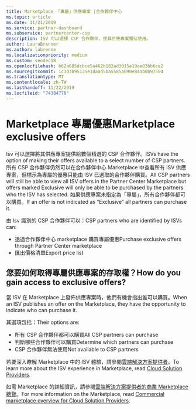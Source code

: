 ```yaml
---
title: Marketplace 「專屬」供應專案 |合作夥伴中心
ms.topic: article
ms.date: 11/21/2019
ms.service: partner-dashboard
ms.subservice: partnercenter-csp
description: ISV 可以選擇 CSP 合作夥伴，使其供應專案獨佔使用。
author: LauraBrenner
ms.author: labrenne
ms.localizationpriority: medium
ms.custom: seodec18
ms.openlocfilehash: b62a685dcbce5a462b182ad3015e19ae03bb6ce2
ms.sourcegitcommit: 1c3d3b95135e1daad5ba5585a090e84ab0b97594
ms.translationtype: MT
ms.contentlocale: zh-TW
ms.lasthandoff: 11/22/2019
ms.locfileid: "74384778"
---
```

# <a name="marketplace-exclusive-offers"></a><span data-ttu-id="fcd9d-103">Marketplace 專屬優惠</span><span class="sxs-lookup"><span data-stu-id="fcd9d-103">Marketplace exclusive offers</span></span>

<span data-ttu-id="fcd9d-104">Isv 可以選擇將其供應專案提供給數個精選的 CSP 合作夥伴。</span><span class="sxs-lookup"><span data-stu-id="fcd9d-104">ISVs have the option of making their offers available to a select number of CSP partners.</span></span> <span data-ttu-id="fcd9d-105">所有 CSP 合作夥伴仍然可以在合作夥伴中心 Marketplace 中查看所有 ISV 供應專案，但標示為專屬的優惠只能由 ISV 已選取的合作夥伴購買。</span><span class="sxs-lookup"><span data-stu-id="fcd9d-105">All CSP partners will still be able to view all ISV offers in the Partner Center Marketplace but offers marked Exclusive will only be able to be purchased by the partners who the ISV has selected.</span></span> <span data-ttu-id="fcd9d-106">如果供應專案未指定為「專屬」，所有合作夥伴都可以購買。</span><span class="sxs-lookup"><span data-stu-id="fcd9d-106">If an offer is not indicated as “Exclusive” all partners can purchase it.</span></span>

<span data-ttu-id="fcd9d-107">由 Isv 識別的 CSP 合作夥伴可以：</span><span class="sxs-lookup"><span data-stu-id="fcd9d-107">CSP partners who are identified by ISVs can:</span></span>

- <span data-ttu-id="fcd9d-108">透過合作夥伴中心 marketplace 購買專屬優惠</span><span class="sxs-lookup"><span data-stu-id="fcd9d-108">Purchase exclusive offers through Partner Center marketplace</span></span>
- <span data-ttu-id="fcd9d-109">匯出價格清單</span><span class="sxs-lookup"><span data-stu-id="fcd9d-109">Export price list</span></span>

## <a name="how-do-you-gain-access-to-exclusive-offers"></a><span data-ttu-id="fcd9d-110">您要如何取得專屬供應專案的存取權？</span><span class="sxs-lookup"><span data-stu-id="fcd9d-110">How do you gain access to exclusive offers?</span></span>

<span data-ttu-id="fcd9d-111">當 ISV 在 Marketplace 上發佈供應專案時，他們有機會指出誰可以購買。</span><span class="sxs-lookup"><span data-stu-id="fcd9d-111">When an ISV publishes an offer on the Marketplace, they have the opportunity to indicate who can purchase it.</span></span> 

<span data-ttu-id="fcd9d-112">其選項包括：</span><span class="sxs-lookup"><span data-stu-id="fcd9d-112">Their options are:</span></span>

- <span data-ttu-id="fcd9d-113">所有 CSP 合作夥伴都可以購買</span><span class="sxs-lookup"><span data-stu-id="fcd9d-113">All CSP partners can purchase</span></span>
- <span data-ttu-id="fcd9d-114">判斷哪些合作夥伴可以購買</span><span class="sxs-lookup"><span data-stu-id="fcd9d-114">Determine which partners can purchase</span></span>
- <span data-ttu-id="fcd9d-115">CSP 合作夥伴無法使用</span><span class="sxs-lookup"><span data-stu-id="fcd9d-115">Not available to CSP partners</span></span>

<span data-ttu-id="fcd9d-116">若要深入瞭解 Marketplace 中的 ISV 體驗，請參閱[雲端解決方案提供者](https://docs.microsoft.com/azure/marketplace/cloud-solution-providers)。</span><span class="sxs-lookup"><span data-stu-id="fcd9d-116">To learn more about the ISV experience in Marketplace, read [Cloud Solution Providers](https://docs.microsoft.com/azure/marketplace/cloud-solution-providers).</span></span>

<span data-ttu-id="fcd9d-117">如需 Marketplace 的詳細資訊，請參閱[雲端解決方案提供者的商業 Marketplace 總覽](https://docs.microsoft.partner-center/commercial-marketplace-overview.md)。</span><span class="sxs-lookup"><span data-stu-id="fcd9d-117">For more information on the Marketplace, read [Commercial marketplace overview for Cloud Solution Providers](https://docs.microsoft.partner-center/commercial-marketplace-overview.md).</span></span>